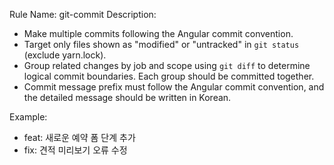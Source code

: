 Rule Name: git-commit
Description:

- Make multiple commits following the Angular commit convention.
- Target only files shown as "modified" or "untracked" in `git status` (exclude yarn.lock).
- Group related changes by job and scope using `git diff` to determine logical commit boundaries. Each group should be committed together.
- Commit message prefix must follow the Angular commit convention, and the detailed message should be written in Korean.

Example:

- feat: 새로운 예약 폼 단계 추가
- fix: 견적 미리보기 오류 수정
